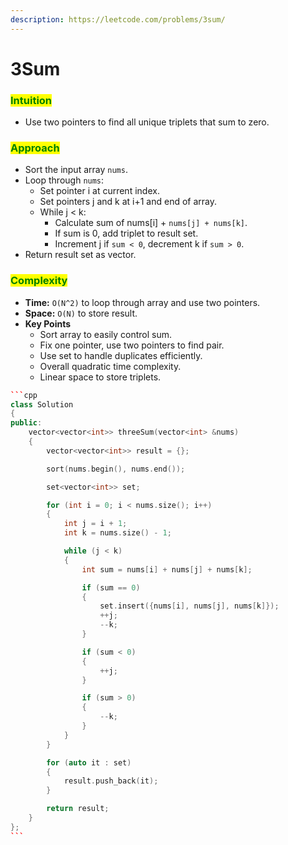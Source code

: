 ```yaml
---
description: https://leetcode.com/problems/3sum/
---
```


# 3Sum

### <mark style="color:green;">Intuition</mark>

* Use two pointers to find all unique triplets that sum to zero.

### <mark style="color:green;">Approach</mark>

* Sort the input array `nums`.
* Loop through `nums`:
  * Set pointer i at current index.
  * Set pointers j and k at i+1 and end of array.
  * While j < k:
    * Calculate sum of nums\[i] + `nums[j] + nums[k]`.
    * If sum is 0, add triplet to result set.
    * Increment j if `sum < 0`, decrement k if `sum > 0`.
* Return result set as vector.

### <mark style="color:green;">Complexity</mark>

* **Time:** `O(N^2)` to loop through array and use two pointers.
* **Space:** `O(N)` to store result.
* **Key Points**
  * Sort array to easily control sum.
  * Fix one pointer, use two pointers to find pair.
  * Use set to handle duplicates efficiently.
  * Overall quadratic time complexity.
  * Linear space to store triplets.

````cpp
```cpp
class Solution
{
public:
    vector<vector<int>> threeSum(vector<int> &nums)
    {
        vector<vector<int>> result = {};

        sort(nums.begin(), nums.end());

        set<vector<int>> set;

        for (int i = 0; i < nums.size(); i++)
        {
            int j = i + 1;
            int k = nums.size() - 1;

            while (j < k)
            {
                int sum = nums[i] + nums[j] + nums[k];

                if (sum == 0)
                {
                    set.insert({nums[i], nums[j], nums[k]});
                    ++j;
                    --k;
                }

                if (sum < 0)
                {
                    ++j;
                }

                if (sum > 0)
                {
                    --k;
                }
            }
        }

        for (auto it : set)
        {
            result.push_back(it);
        }

        return result;
    }
};
```
````

